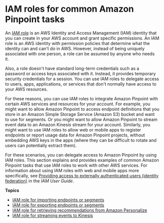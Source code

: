# IAM roles for common Amazon Pinpoint tasks<a name="security_iam_roles-common"></a>

An [IAM role](https://docs.aws.amazon.com/IAM/latest/UserGuide/id_roles.html) is an AWS Identity and Access Management \(IAM\) identity that you can create in your AWS account and grant specific permissions\. An IAM role is an AWS identity with permission policies that determine what the identity can and can't do in AWS\. However, instead of being uniquely associated with one person, a role can be assumed by anyone who needs it\. 

Also, a role doesn't have standard long\-term credentials such as a password or access keys associated with it\. Instead, it provides temporary security credentials for a session\. You can use IAM roles to delegate access to users, apps, applications, or services that don't normally have access to your AWS resources\.

For these reasons, you can use IAM roles to integrate Amazon Pinpoint with certain AWS services and resources for your account\. For example, you might want to allow Amazon Pinpoint to access endpoint definitions that you store in an Amazon Simple Storage Service \(Amazon S3\) bucket and want to use for segments\. Or you might want to allow Amazon Pinpoint to stream event data to an Amazon Kinesis stream for your account\. Similarly, you might want to use IAM roles to allow web or mobile apps to register endpoints or report usage data for Amazon Pinpoint projects, without embedding AWS keys in the apps \(where they can be difficult to rotate and users can potentially extract them\)\.

For these scenarios, you can delegate access to Amazon Pinpoint by using IAM roles\. This section explains and provides examples of common Amazon Pinpoint tasks that use IAM roles to work with other AWS services\. For information about using IAM roles with web and mobile apps more specifically, see [Providing access to externally authenticated users \(identity federation\)](https://docs.aws.amazon.com/IAM/latest/UserGuide/id_roles_common-scenarios_federated-users.html) in the *IAM User Guide*\.

**Topics**
+ [IAM role for importing endpoints or segments](permissions-import-segment.md)
+ [IAM role for exporting endpoints or segments](permissions-export-endpoints.md)
+ [IAM role for retrieving recommendations from Amazon Personalize](permissions-get-recommendations.md)
+ [IAM role for streaming events to Kinesis](permissions-streams.md)
